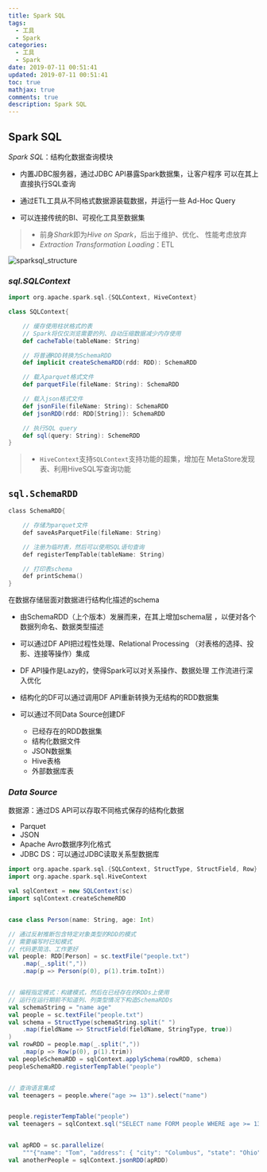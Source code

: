```yaml
---
title: Spark SQL
tags:
  - 工具
  - Spark
categories:
  - 工具
  - Spark
date: 2019-07-11 00:51:41
updated: 2019-07-11 00:51:41
toc: true
mathjax: true
comments: true
description: Spark SQL
---
```


##	Spark SQL

*Spark SQL*：结构化数据查询模块

-	内置JDBC服务器，通过JDBC API暴露Spark数据集，让客户程序
	可以在其上直接执行SQL查询

-	通过ETL工具从不同格式数据源装载数据，并运行一些
	Ad-Hoc Query

-	可以连接传统的BI、可视化工具至数据集

> - 前身*Shark*即为*Hive on Spark*，后出于维护、优化、
	性能考虑放弃
> - *Extraction Transformation Loading*：ETL

![sparksql_structure](imgs/spark_structure.png)

###	*sql.SQLContext*

```scala
import org.apache.spark.sql.{SQLContext, HiveContext}

class SQLContext{

	// 缓存使用柱状格式的表
	// Spark将仅仅浏览需要的列、自动压缩数据减少内存使用
	def cacheTable(tableName: String)

	// 将普通RDD转换为SchemaRDD
	def implicit createSchemaRDD(rdd: RDD): SchemaRDD

	// 载入parquet格式文件
	def parquetFile(fileName: String): SchemaRDD

	// 载入json格式文件
	def jsonFile(fileName: String): SchemaRDD
	def jsonRDD(rdd: RDD[String]): SchemaRDD

	// 执行SQL query
	def sql(query: String): SchemeRDD
}
```

> - `HiveContext`支持`SQLContext`支持功能的超集，增加在
	MetaStore发现表、利用HiveSQL写查询功能

##	`sql.SchemaRDD`

```c
class SchemaRDD{

	// 存储为parquet文件
	def saveAsParquetFile(fileName: String)

	// 注册为临时表，然后可以使用SQL语句查询
	def registerTempTable(tableName: String)

	// 打印表schema
	def printSchema()
}
```

在数据存储层面对数据进行结构化描述的schema

-	由SchemaRDD（上个版本）发展而来，在其上增加schema层
	，以便对各个数据列命名、数据类型描述

-	可以通过DF API把过程性处理、Relational Processing
	（对表格的选择、投影、连接等操作）集成

-	DF API操作是Lazy的，使得Spark可以对关系操作、数据处理
	工作流进行深入优化

-	结构化的DF可以通过调用DF API重新转换为无结构的RDD数据集

-	可以通过不同Data Source创建DF
	-	已经存在的RDD数据集
	-	结构化数据文件
	-	JSON数据集
	-	Hive表格
	-	外部数据库表

###	*Data Source*

数据源：通过DS API可以存取不同格式保存的结构化数据

-	Parquet
-	JSON
-	Apache Avro数据序列化格式
-	JDBC DS：可以通过JDBC读取关系型数据库

```scala
import org.apache.spark.sql.{SQLContext, StructType, StructField, Row}
import org.apache.spark.sql.HiveContext

val sqlContext = new SQLContext(sc)
import sqlContext.createSchemeRDD


case class Person(name: String, age: Int)

// 通过反射推断包含特定对象类型的RDD的模式
// 需要编写时已知模式
// 代码更简洁、工作更好
val people: RDD[Person] = sc.textFile("people.txt")
	.map(_.split(","))
	.map(p => Person(p(0), p(1).trim.toInt))


// 编程指定模式：构建模式，然后在已经存在的RDDs上使用
// 运行在运行期前不知道列、列类型情况下构造SchemaRDDs
val schemaString = "name age"
val people = sc.textFile("people.txt")
val schema = StructType(schemaString.split(" ")
	.map(fieldName => StructField(fieldName, StringType, true))
)
val rowRDD = people.map(_.split(","))
	.map(p => Row(p(0), p(1).trim))
val peopleSchemaRDD = sqlContext.applySchema(rowRDD, schema)
peopleSchemaRDD.registerTempTable("people")


// 查询语言集成
val teenagers = people.where("age >= 13").select("name")


people.registerTempTable("people")
val teenagers = sqlContext.sql("SELECT name FORM people WHERE age >= 13")


val apRDD = sc.parallelize(
	"""{"name": "Tom", "address": { "city": "Columbus", "state": "Ohio" }}""" :: Nil)
val anotherPeople = sqlContext.jsonRDD(apRDD)
```



